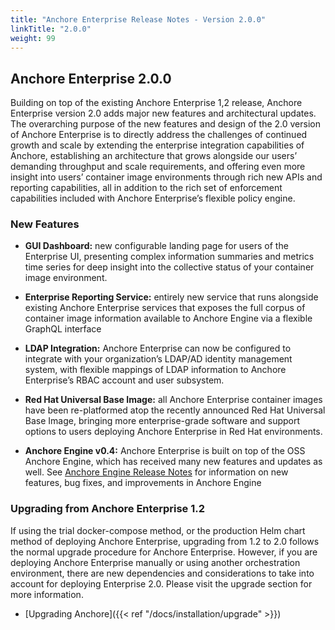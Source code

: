 ```yaml
---
title: "Anchore Enterprise Release Notes - Version 2.0.0"
linkTitle: "2.0.0"
weight: 99
---
```


## Anchore Enterprise 2.0.0

Building on top of the existing Anchore Enterprise 1,2 release, Anchore Enterprise version 2.0 adds major new features and architectural updates.  The overarching purpose of the new features and design of the 2.0 version of Anchore Enterprise is to directly address the challenges of continued growth and scale by extending the enterprise integration capabilities of Anchore, establishing an architecture that grows alongside our users’ demanding throughput and scale requirements, and offering even more insight into users’ container image environments through rich new APIs and reporting capabilities, all in addition to the rich set of enforcement capabilities included with Anchore Enterprise’s flexible policy engine.

### New Features

* **GUI Dashboard:** new configurable landing page for users of the Enterprise UI, presenting complex information summaries and metrics time series for deep insight into the collective status of your container image environment.

* **Enterprise Reporting Service:** entirely new service that runs alongside existing Anchore Enterprise services that exposes the full corpus of container image information available to Anchore Engine via a flexible GraphQL interface

* **LDAP Integration:** Anchore Enterprise can now be configured to integrate with your organization’s LDAP/AD identity management system, with flexible mappings of LDAP information to Anchore Enterprise’s RBAC account and user subsystem.

* **Red Hat Universal Base Image:** all Anchore Enterprise container images have been re-platformed atop the recently announced Red Hat Universal Base Image, bringing more enterprise-grade software and support options to users deploying Anchore Enterprise in Red Hat environments.

* **Anchore Engine v0.4:** Anchore Enterprise is built on top of the OSS Anchore Engine, which has received many new features and updates as well.  See [Anchore Engine Release Notes](https://engine.anchore.io/docs/releasenotes/040/) for information on new features, bug fixes, and improvements in Anchore Engine

### Upgrading from Anchore Enterprise 1.2

If using the trial docker-compose method, or the production Helm chart method of deploying Anchore Enterprise, upgrading from 1.2 to 2.0 follows the normal upgrade procedure for Anchore Enterprise.  However, if you are deploying Anchore Enterprise manually or using another orchestration environment, there are new dependencies and considerations to take into account for deploying Enterprise 2.0.  Please visit the upgrade section for more information.

* [Upgrading Anchore]({{< ref "/docs/installation/upgrade" >}})

